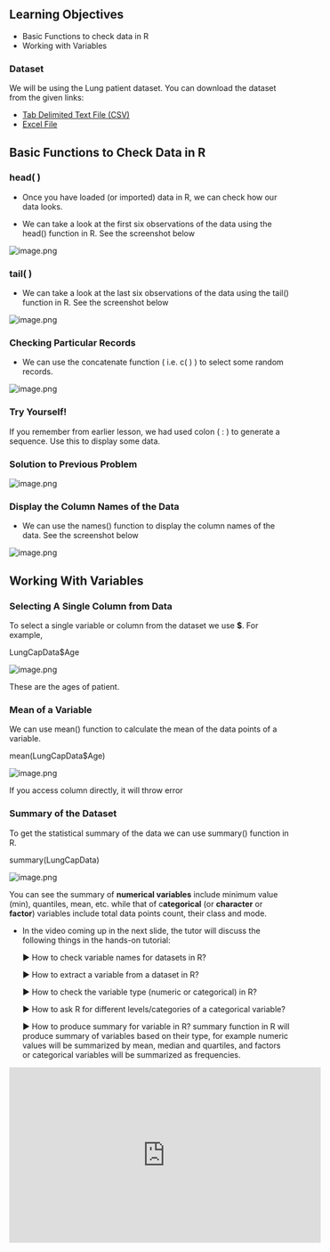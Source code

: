 ## Learning Objectives

* Basic Functions to check data in R
* Working with Variables

### Dataset

We will be using the Lung patient dataset. You can download the dataset from the given links:

* [Tab Delimited Text File (CSV)](https://drive.google.com/file/d/12bmZ5M2YQE\_4KrQQ\_3ILFvcDaSHqbH\_2/view?usp=sharing)
* [Excel File](https://drive.google.com/file/d/1bIReYPxxxrDTzJqJnUY5JV2z-51-apVB/view?usp=sharing)

## Basic Functions to Check Data in R

### head( )

* Once you have loaded (or imported) data in R, we can check how our data looks.

* We can take a look at the first six observations of the data using the head() function in R. See the screenshot below




![image.png](https://dphi-live.s3.amazonaws.com/media_uploads/image_a226e181ac69464a835c9e98f0eb0a05.png)




### tail( )

* We can take a look at the last six observations of the data using the tail() function in R. See the screenshot below





![image.png](https://dphi-live.s3.amazonaws.com/media_uploads/image_2d6f63dd8756469fb3c0316917aa4875.png)




### Checking Particular Records

* We can use the concatenate function ( i.e. c( ) ) to select some random records.






![image.png](https://dphi-live.s3.amazonaws.com/media_uploads/image_08ae6c4578e842e5bea2658f08fae337.png)





### Try Yourself!

If you remember from earlier lesson, we had used colon ( : ) to generate a sequence. Use this to display some data.

### Solution to Previous Problem







![image.png](https://dphi-live.s3.amazonaws.com/media_uploads/image_5bb96f9ac66b4e1b9ac3371b035986d4.png)



### Display the Column Names of the Data

* We can use the names() function to display the column names of the data. See the screenshot below


![image.png](https://dphi-live.s3.amazonaws.com/media_uploads/image_cf7db6e7bb0d40119241af57fcec7fe3.png)

## Working With Variables

### Selecting A Single Column from Data

To select a single variable or column from the dataset we use **$**. For example,

LungCapData$Age







![image.png](https://dphi-live.s3.amazonaws.com/media_uploads/image_bdc13e5bc325481da2ba751d4ef32a61.png)




These are the ages of patient.

### Mean of a Variable

We can use mean() function to calculate the mean of the data points of a variable.

mean(LungCapData$Age)








![image.png](https://dphi-live.s3.amazonaws.com/media_uploads/image_cc7eca1c1e414ed2bfaadbb5b5c4ff69.png)



If you access column directly, it will throw error

### Summary of the Dataset

To get the statistical summary of the data we can use summary() function in R.

summary(LungCapData)





![image.png](https://dphi-live.s3.amazonaws.com/media_uploads/image_65157c11d9f842cbb30490412cbb9f78.png)


You can see the summary of **numerical variables** include minimum value (min), quantiles, mean, etc. while that of c**ategorical** (or **character** or **factor**) variables include total data points count, their class and mode.

* In the video coming up in the next slide, the tutor will discuss the following things in the hands-on tutorial:

  ▶︎ How to check variable names for datasets in R?

  ▶︎ How to extract a variable from a dataset in R?

  ▶︎ How to check the variable type (numeric or categorical) in R?

  ▶︎ How to ask R for different levels/categories of a categorical variable?

  ▶︎ How to produce summary for variable in R? summary function in R will produce summary of variables based on their type, for example numeric values will be summarized by mean, median and quartiles, and factors or categorical variables will be summarized as frequencies.



<iframe width="560" height="315" src="https://www.youtube.com/embed/1BcGnHwUT6k?start=21" title="YouTube video player" frameborder="0" allow="accelerometer; autoplay; clipboard-write; encrypted-media; gyroscope; picture-in-picture" allowfullscreen></iframe>